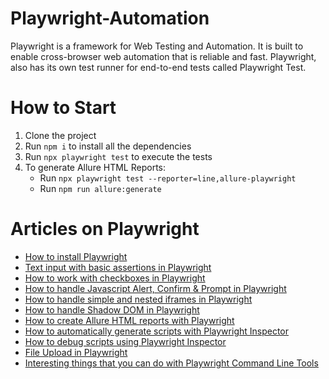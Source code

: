# Playwright-Automation
Playwright is a framework for Web Testing and Automation. It is built to enable cross-browser web automation that is reliable and fast. Playwright, also has its own test runner for end-to-end tests called Playwright Test.

# How to Start
1. Clone the project
2. Run `npm i` to install all the dependencies
3. Run `npx playwright test` to execute the tests
4. To generate Allure HTML Reports:
    - Run `npx playwright test --reporter=line,allure-playwright`
    - Run `npm run allure:generate`
    
# Articles on Playwright
- [How to install Playwright](https://testersdock.com/install-playwright/)
- [Text input with basic assertions in Playwright](https://testersdock.com/text-input-assertion-playwright/)
- [How to work with checkboxes in Playwright](https://testersdock.com/checkbox-playwright/)
- [How to handle Javascript Alert, Confirm & Prompt in Playwright](https://testersdock.com/playwright-javascript-alert-confirm-prompt/)
- [How to handle simple and nested iframes in Playwright](https://testersdock.com/iframes-playwright/)
- [How to handle Shadow DOM in Playwright](https://testersdock.com/playwright-shadow-dom/)
- [How to create Allure HTML reports with Playwright](https://testersdock.com/allure-playwright/)
- [How to automatically generate scripts with Playwright Inspector](https://testersdock.com/generate-scripts-playwright-inspector/)
- [How to debug scripts using Playwright Inspector](https://testersdock.com/debug-scripts-using-playwright-inspector/)
- [File Upload in Playwright](https://testersdock.com/playwright-file-upload/)
- [Interesting things that you can do with Playwright Command Line Tools](https://testersdock.com/playwright-command-line-tools/)